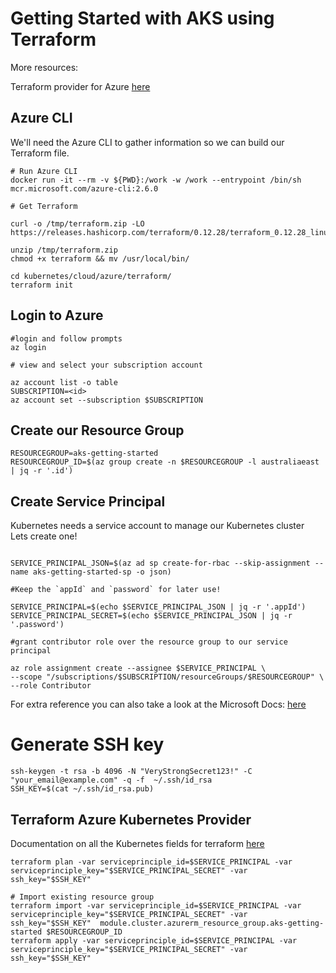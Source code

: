 # Getting Started with AKS using Terraform

More resources:

Terraform provider for Azure [here](https://github.com/terraform-providers/terraform-provider-azurerm) <br/>

## Azure CLI

We'll need the Azure CLI to gather information so we can build our Terraform file.

```
# Run Azure CLI
docker run -it --rm -v ${PWD}:/work -w /work --entrypoint /bin/sh mcr.microsoft.com/azure-cli:2.6.0

# Get Terraform

curl -o /tmp/terraform.zip -LO https://releases.hashicorp.com/terraform/0.12.28/terraform_0.12.28_linux_amd64.zip

unzip /tmp/terraform.zip
chmod +x terraform && mv /usr/local/bin/

cd kubernetes/cloud/azure/terraform/
terraform init

```

## Login to Azure

```
#login and follow prompts
az login 

# view and select your subscription account

az account list -o table
SUBSCRIPTION=<id>
az account set --subscription $SUBSCRIPTION

```

## Create our Resource Group

```
RESOURCEGROUP=aks-getting-started
RESOURCEGROUP_ID=$(az group create -n $RESOURCEGROUP -l australiaeast | jq -r '.id')

```

## Create Service Principal

Kubernetes needs a service account to manage our Kubernetes cluster </br>
Lets create one! </br>

```

SERVICE_PRINCIPAL_JSON=$(az ad sp create-for-rbac --skip-assignment --name aks-getting-started-sp -o json)

#Keep the `appId` and `password` for later use!

SERVICE_PRINCIPAL=$(echo $SERVICE_PRINCIPAL_JSON | jq -r '.appId')
SERVICE_PRINCIPAL_SECRET=$(echo $SERVICE_PRINCIPAL_JSON | jq -r '.password')

#grant contributor role over the resource group to our service principal

az role assignment create --assignee $SERVICE_PRINCIPAL \
--scope "/subscriptions/$SUBSCRIPTION/resourceGroups/$RESOURCEGROUP" \
--role Contributor

```
For extra reference you can also take a look at the Microsoft Docs: [here](https://github.com/MicrosoftDocs/azure-docs/blob/master/articles/aks/kubernetes-service-principal.md) </br>

# Generate SSH key

```
ssh-keygen -t rsa -b 4096 -N "VeryStrongSecret123!" -C "your_email@example.com" -q -f  ~/.ssh/id_rsa
SSH_KEY=$(cat ~/.ssh/id_rsa.pub)
```

## Terraform Azure Kubernetes Provider 

Documentation on all the Kubernetes fields for terraform [here](https://www.terraform.io/docs/providers/azurerm/r/kubernetes_cluster.html)

```
terraform plan -var serviceprinciple_id=$SERVICE_PRINCIPAL -var serviceprinciple_key="$SERVICE_PRINCIPAL_SECRET" -var ssh_key="$SSH_KEY"

# Import existing resource group 
terraform import -var serviceprinciple_id=$SERVICE_PRINCIPAL -var serviceprinciple_key="$SERVICE_PRINCIPAL_SECRET" -var ssh_key="$SSH_KEY"  module.cluster.azurerm_resource_group.aks-getting-started $RESOURCEGROUP_ID
terraform apply -var serviceprinciple_id=$SERVICE_PRINCIPAL -var serviceprinciple_key="$SERVICE_PRINCIPAL_SECRET" -var ssh_key="$SSH_KEY"
```